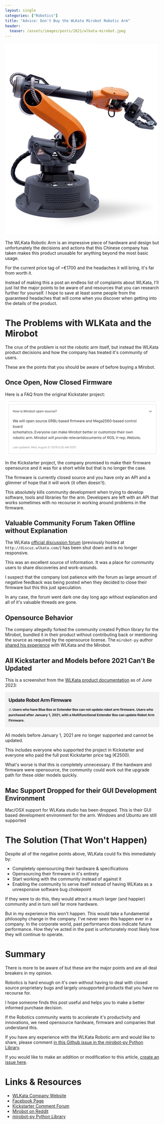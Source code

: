 ```yaml
---
layout: single
categories: ["Robotics"]
title: "Advice: Don't Buy the WLKata Mirobot Robotic Arm"
header:
  teaser: /assets/images/posts/2021/wlkata-mirobot.jpeg
---
```


![](/assets/images/posts/2021/wlkata-mirobot.jpeg)

The WLKata Robotic Arm is an impressive piece of hardware and design but unfortunately the decisions and actions that this Chinese company has taken makes this product unusable for anything beyond the most basic usage.

For the current price tag of ~€1700 and the headaches it will bring, it's far from worth it.

Instead of making this a post an endless list of complaints about WLKata, I'll just list the major points to be aware of and resources that you can research further for yourself.  I hope to save at least some people from the guaranteed headaches that will come when you discover when getting into the details of the product.

# The Problems with WLKata and the Mirobot

The crux of the problem is not the robotic arm itself, but instead the WLKata product decisions and how the company has treated it's community of users.

These are the points that you should be aware of before buying a Mirobot.

## Once Open, Now Closed Firmware

Here is a FAQ from the original Kickstater project:

![](/assets/images/posts/2023/kickstarter-wlkata-firmware.png)

In the Kickstarter project, the company promised to make their firmware opensource and it was for a short while but that is no longer the case.

The firmware is currently closed source and you have only an API and a glimmer of hope that it will work (it often doesn't).

This absolutely kills community development when trying to develop software, tools and libraries for the arm.  Developers are left with an API that works sometimes with no recourse in working around problems in the firmware.

## Valuable Community Forum Taken Offline without Explanation

The WLKata [official discussion forum](https://www.facebook.com/wlkatarobotics/posts/669632290511594/) (previously hosted at `http://discuz.wlkata.com/`) has been shut down and is no longer responsive.

This was an excellent source of information.  It was a place for community users to share discoveries and work-arounds.

I suspect that the company lost patience with the forum as large amount of negative feedback was being posted when they decided to close their firmware but this this just speculation.

In any case, the forum went dark one day long ago without explanation and all of it's valuable threads are gone.

## Opensource Behavior 

The company allegedly forked the community created Python library for the Mirobot, bundled it in their product without contributing back or mentioning the source as required by the opensource license. The `mirobot-py` author [shared his experience](https://github.com/rirze/mirobot-py/issues/23#issuecomment-1572466514) with WLKata and the Mirobot.

## All Kickstarter and Models before 2021 Can't Be Updated

This is a screenshot from the [WLKata product documentation](https://document.wlkata.com/?doc=/wlkata-mirobot-user-manual-platinum/32-appendix-ii-mirobot-firmware-update-tutorial/) as of June 2023:

![](/assets/images/posts/2023/wlkata-firmware-notice.png)

All models before January 1, 2021 are no longer supported and cannot be updated.

This includes everyone who supported the project in Kickstarter and everyone who paid the full post Kickstarter price tag (€2500).

What's worse is that this is completely unnecessary.  If the hardware and firmware were opensource, the community could work out the upgrade path for these older models quickly.

## Mac Support Dropped for their GUI Development Environment

Mac/OSX support for WLKata studio has been dropped.  This is their GUI based development environment for the arm.  Windows and Ubuntu are still supported

# The Solution (That Won't Happen)

Despite all of the negative points above, WLKata could fix this immediately by:

* Completely opensourcing their hardware & specifications
* Opensourcing their firmware in it's entirety
* Start working with the community instead of against it
* Enabling the community to serve itself instead of having WLKata as a unresponsive software bug chokepoint

If they were to do this, they would attract a much larger (and happier) community and in turn sell far more hardware.

But in my experience this won't happen.  This would take a fundamental philosophy change in the company.  I've never seen this happen ever in a company.  In the corporate world, past performance does indicate future performance.  How they've acted in the past is unfortunately most likely how they will continue to operate.

# Summary

There is more to be aware of but these are the major points and are all deal breakers in my opinion.

Robotics is hard enough on it's own without having to deal with closed source proprietary bugs and largely unsupported products that you have no recourse for.

I hope someone finds this post useful and helps you to make a better informed purchase decision.

If the Robotics community wants to accelerate it's productivity and innovations, we need opensource hardware, firmware and companies that understand this.

If you have any experience with the WLKata Robotic arm and would like to share, please comment [in this Github issue in the mirobot-py Python Library](https://github.com/rirze/mirobot-py/issues/23).

If you would like to make an addition or modification to this article, [create an issue here](https://github.com/pglombardo/pglombardo.github.io/issues/new).

# Links & Resources

* [WLKata Company Website](https://www.wlkata.com)
* [Facebook Page](https://www.facebook.com/wlkatarobotics/)
* [Kickstarter Comment Forum](https://www.kickstarter.com/projects/mirobot/mirobot-6-axis-mini-industrial-robot-arm/comments)
* [Mirobot on Reddit](https://www.reddit.com/r/mirobot/)
* [mirobot-py Python Library](https://github.com/rirze/mirobot-py)